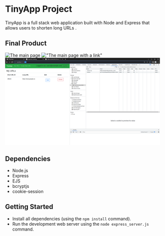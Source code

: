 # TinyApp Project

TinyApp is a full stack web application built with Node and Express that allows users to shorten long URLs .

## Final Product

![The main page]()
!["The main page with a link"](#)
![The page with a cookie once logged in](https://github.com/Eds-Dbug/tinyapp/blob/master/docs/TinyApp_with_cookie.png)

## Dependencies

- Node.js
- Express
- EJS
- bcryptjs
- cookie-session

## Getting Started

- Install all dependencies (using the `npm install` command).
- Run the development web server using the `node express_server.js` command.